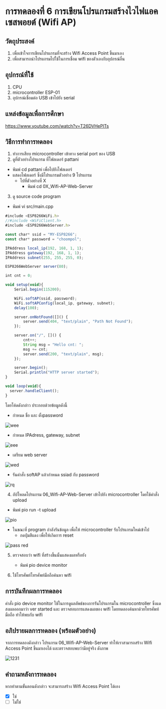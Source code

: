 # การทดลองที่ 6 การเขียนโปรแกรมสร้างไวไฟแอคเซสพอยต์ (Wifi AP)

## วัตถุประสงค์ 
1. เพื่อเข้าใจการเขียนโปรแกรมที่จะสร้าง Wifi Access Point ขึ้นมาเอง 
2. เพื่อสามารถนำโปรแกรมไปใช้ในการเชื่อม wifi ของตัวเองกับอุปกรณ์อื่น

## อุปกรณ์ที่ใช้ 
1. CPU
2. microcontroller ESP-01
3. อุปกรณ์เชื่อมต่อ USB เข้าไปยัง serial

## แหล่งข้อมูลเพื่อการศึกษา
https://www.youtube.com/watch?v=T26DVHePlTs

## วิธีการทำการทดลอง 
1. ทำการเสียบ microcontroller เข้าทาง serial port ของ USB 
2. ดูที่ตัวอย่างโปรแกรม ที่โฟลเดอร์ pattani
- พิมพ์ cd pattani เพื่อไปยังโฟลเดอร์
- แสดงโฟลเดอร์ ซึ่งมีโปรแกรมตัวอย่าง 9 โปรแกรม
  - ไปที่ตัวอย่างที่ X
    - พิมพ์ cd 0X_Wifi-AP-Web-Server
3. ดู source code program 
- พิมพ์ vi src/main.cpp

```javascript
#include <ESP8266WiFi.h>
//#include <WiFiClient.h>
#include <ESP8266WebServer.h>

const char* ssid = "MY-ESP8266";
const char* password = "choompol";

IPAddress local_ip(192, 168, 1, 1);
IPAddress gateway(192, 168, 1, 1);
IPAddress subnet(255, 255, 255, 0);

ESP8266WebServer server(80);

int cnt = 0;

void setup(void){
	Serial.begin(115200);

	WiFi.softAP(ssid, password);
	WiFi.softAPConfig(local_ip, gateway, subnet);
	delay(100);

	server.onNotFound([]() {
		server.send(404, "text/plain", "Path Not Found");
	});

	server.on("/", []() {
		cnt++;
		String msg = "Hello cnt: ";
		msg += cnt;
		server.send(200, "text/plain", msg);
	});

	server.begin();
	Serial.println("HTTP server started");
}

void loop(void){
  server.handleClient();
}
```
โดยโค้ดดังกล่าว ประกอบด้วยข้อมูลดังนี้

- กำหนด ชื่อ และ ตั้งpassword

![wee](https://user-images.githubusercontent.com/81258597/112364328-f8e5da00-8d08-11eb-92a3-ec566fde447e.png)


- กำหนด IPAdress, gateway, subnet

![eee](https://user-images.githubusercontent.com/81258597/112364388-09965000-8d09-11eb-9069-4c8761da4de0.png)


- เตรียม web server

![wed](https://user-images.githubusercontent.com/81258597/112364444-19159900-8d09-11eb-9585-ed6f7249e345.png)


- รันคำสั่ง softAP แล้วกำหนด ssiad กับ password

![rq](https://user-images.githubusercontent.com/81258597/112364613-4cf0be80-8d09-11eb-895e-26c7e80ac2b8.png)


4. อัปโหลดโปรแกรม 06_Wifi-AP-Web-Server เข้าไปยัง microcontroller โดยใช้คำสั่ง upload
  - พิมพ์ pio run -t upload

![pio ](https://user-images.githubusercontent.com/81258597/112364711-62fe7f00-8d09-11eb-9076-74b1eac9e4e9.png)


  - ในขณะที่ program กำลังรันข้อมูล เพื่อให้ microcontroller รับโปรแกรมใหม่เข้าไป
    - กดปุ่มสีแดง เพื่อให้เกิดการ reset
 
![pass red](https://user-images.githubusercontent.com/81258597/112364781-790c3f80-8d09-11eb-8138-c73b7a615c0e.png)


5. ตรวจสอบว่า wifi ที่สร้างขึ้นนั้นแสดงผลหรือยัง 
    - พิมพ์ pio device monitor


6. ใช้โทรศัพท์โทรศัพท์มือถือค้นหา wifi

## การบันทึกผลการทดลอง 
   คำสั่ง pio device monitor ใช้ในการดูผลลัพธ์ของการรันโปรแกรมใน microcontroller ซึ่งแดสงผลออกมาว่า ver started และ ตรวจสอบการแสดงผลของ wifi โดยทดลองค้นหาด้วยโทรศัพท์มือถือ ทำให้พบกับ wifi 

## อภิปรายผลการทดลอง (พร้อมตัวอย่าง)
   จากการทดลองดังกล่าว โปรแกรม 06_Wifi-AP-Web-Server ทำให้เราสามารถสร้าง Wifi Access Point ขึ้นมาเองได้ และตรวจสอบพบว่ามีอยู่จริง ดังภาพ
   
![1231](https://user-images.githubusercontent.com/81258597/112365065-ca1c3380-8d09-11eb-85c2-c30da5767f9a.png)


## คำถามหลังการทดลอง 
หากทำตามขั้นตอนดังกล่าว จะสามารถสร้าง Wifi Access Point ได้เอง
- [x] ใช่
- [ ] ไม่ใช่
